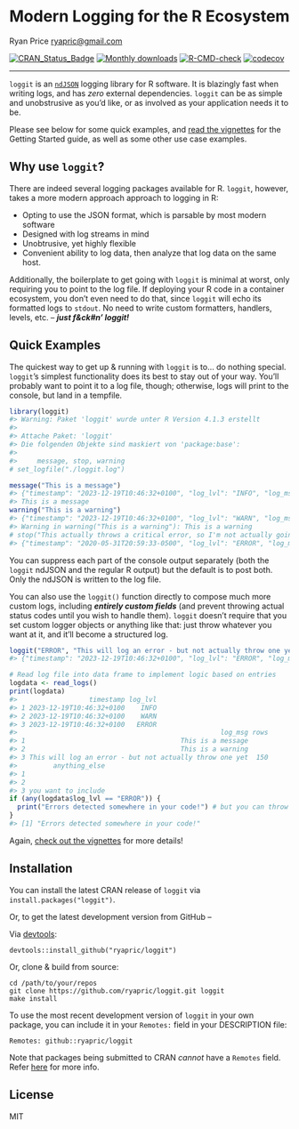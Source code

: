 # Modern Logging for the R Ecosystem

Ryan Price <ryapric@gmail.com>

<!-- badges: start -->

[![CRAN_Status_Badge](http://www.r-pkg.org/badges/version/loggit)](https://cran.r-project.org/package=loggit)
[![Monthly
downloads](https://cranlogs.r-pkg.org/badges/loggit)](https://cran.r-project.org/package=loggit)
[![R-CMD-check](https://github.com/MEO265/loggit_private/actions/workflows/R-CMD-check.yaml/badge.svg)](https://github.com/MEO265/loggit_private/actions/workflows/R-CMD-check.yaml)
[![codecov](https://codecov.io/gh/MEO265/loggit_private/graph/badge.svg?token=DGPQGD4DUH)](https://codecov.io/gh/MEO265/loggit_private)
<!-- badges: end -->

------------------------------------------------------------------------

`loggit` is an [`ndJSON`](https://github.com/ndjson/ndjson-spec) logging
library for R software. It is blazingly fast when writing logs, and has
*zero* external dependencies. `loggit` can be as simple and unobstrusive
as you’d like, or as involved as your application needs it to be.

Please see below for some quick examples, and [read the
vignettes](https://cran.r-project.org/web/packages/loggit/vignettes/)
for the Getting Started guide, as well as some other use case examples.

## Why use `loggit`?

There are indeed several logging packages available for R. `loggit`,
however, takes a more modern approach approach to logging in R:

- Opting to use the JSON format, which is parsable by most modern
  software
- Designed with log streams in mind
- Unobtrusive, yet highly flexible
- Convenient ability to log data, then analyze that log data on the same
  host.

Additionally, the boilerplate to get going with `loggit` is minimal at
worst, only requiring you to point to the log file. If deploying your R
code in a container ecosystem, you don’t even need to do that, since
`loggit` will echo its formatted logs to `stdout`. No need to write
custom formatters, handlers, levels, etc. – ***just f&ck#n’ loggit!***

## Quick Examples

The quickest way to get up & running with `loggit` is to… do nothing
special. `loggit`’s simplest functionality does its best to stay out of
your way. You’ll probably want to point it to a log file, though;
otherwise, logs will print to the console, but land in a tempfile.

``` r
library(loggit)
#> Warning: Paket 'loggit' wurde unter R Version 4.1.3 erstellt
#> 
#> Attache Paket: 'loggit'
#> Die folgenden Objekte sind maskiert von 'package:base':
#> 
#>     message, stop, warning
# set_logfile("./loggit.log")

message("This is a message")
#> {"timestamp": "2023-12-19T10:46:32+0100", "log_lvl": "INFO", "log_msg": "This is a message"}
#> This is a message
warning("This is a warning")
#> {"timestamp": "2023-12-19T10:46:32+0100", "log_lvl": "WARN", "log_msg": "This is a warning"}
#> Warning in warning("This is a warning"): This is a warning
# stop("This actually throws a critical error, so I'm not actually going to run it here :)"))
#> {"timestamp": "2020-05-31T20:59:33-0500", "log_lvl": "ERROR", "log_msg": "This actually throws a critical error, so I'm not actually going to run it here :)"}
```

You can suppress each part of the console output separately (both the
`loggit` ndJSON and the regular R output) but the default is to post
both. Only the ndJSON is written to the log file.

You can also use the `loggit()` function directly to compose much more
custom logs, including ***entirely custom fields*** (and prevent
throwing actual status codes until you wish to handle them). `loggit`
doesn’t require that you set custom logger objects or anything like
that: just throw whatever you want at it, and it’ll become a structured
log.

``` r
loggit("ERROR", "This will log an error - but not actually throw one yet", rows = nrow(iris), anything_else = "you want to include")
#> {"timestamp": "2023-12-19T10:46:32+0100", "log_lvl": "ERROR", "log_msg": "This will log an error - but not actually throw one yet", "rows": "150", "anything_else": "you want to include"}

# Read log file into data frame to implement logic based on entries
logdata <- read_logs()
print(logdata)
#>                  timestamp log_lvl
#> 1 2023-12-19T10:46:32+0100    INFO
#> 2 2023-12-19T10:46:32+0100    WARN
#> 3 2023-12-19T10:46:32+0100   ERROR
#>                                                   log_msg rows
#> 1                                       This is a message     
#> 2                                       This is a warning     
#> 3 This will log an error - but not actually throw one yet  150
#>         anything_else
#> 1                    
#> 2                    
#> 3 you want to include
if (any(logdata$log_lvl == "ERROR")) {
  print("Errors detected somewhere in your code!") # but you can throw a stop() here, too, for example
}
#> [1] "Errors detected somewhere in your code!"
```

Again, [check out the
vignettes](https://cran.r-project.org/web/packages/loggit/vignettes/)
for more details!

## Installation

You can install the latest CRAN release of `loggit` via
`install.packages("loggit")`.

Or, to get the latest development version from GitHub –

Via [devtools](https://github.com/hadley/devtools):

    devtools::install_github("ryapric/loggit")

Or, clone & build from source:

    cd /path/to/your/repos
    git clone https://github.com/ryapric/loggit.git loggit
    make install

To use the most recent development version of `loggit` in your own
package, you can include it in your `Remotes:` field in your DESCRIPTION
file:

    Remotes: github::ryapric/loggit

Note that packages being submitted to CRAN *cannot* have a `Remotes`
field. Refer
[here](https://cran.r-project.org/web/packages/devtools/vignettes/dependencies.html)
for more info.

## License

MIT
